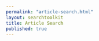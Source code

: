 ```yaml
---
permalink: "article-search.html"
layout: searchtoolkit
title: Article Search 
published: true
---
```




<html>
<head>

</head>
<body>

<script src="javascripts/articles-script.js" type="text/javascript"></script>
<div id="articles-container"></div>


</body>
</html>
